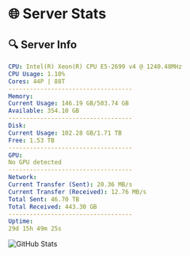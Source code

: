 # 🌐 Server Stats
## 🔍 Server Info
```yaml
CPU: Intel(R) Xeon(R) CPU E5-2699 v4 @ 1240.48MHz
CPU Usage: 1.10%
Cores: 44P | 88T
-----------------------------------
Memory:
Current Usage: 146.19 GB/503.74 GB
Available: 354.10 GB
-----------------------------------
Disk:
Current Usage: 102.28 GB/1.71 TB
Free: 1.53 TB
-----------------------------------
GPU:
No GPU detected
-----------------------------------
Network:
Current Transfer (Sent): 20.36 MB/s
Current Transfer (Received): 12.76 MB/s
Total Sent: 46.70 TB
Total Received: 443.30 GB
-----------------------------------
Uptime:
29d 15h 49m 25s
```
![GitHub Stats](https://img.shields.io/badge/Updated-2025-04-06_13:12:14-blue)